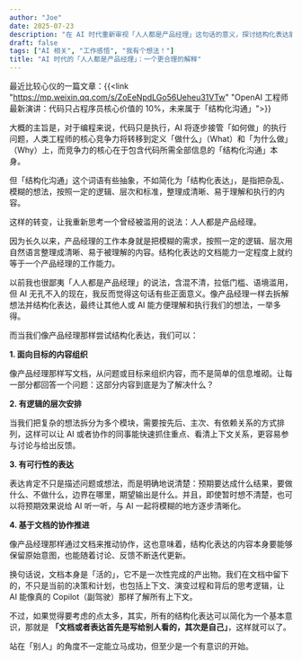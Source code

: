 ```yaml
---
author: "Joe"
date: 2025-07-23
description: "在 AI 时代重新审视「人人都是产品经理」这句话的意义，探讨结构化表达能力在未来工作中的重要性"
draft: false
tags: ["AI 相关", "工作感悟", "我有个想法！"]
title: "AI 时代的「人人都是产品经理」：一个更合理的解释"
---
```



最近比较心仪的一篇文章：{{<link "https://mp.weixin.qq.com/s/ZoEeNpdLGo56Ueheu31VTw" "OpenAI 工程师最新演讲：代码只占程序员核心价值的 10%，未来属于「结构化沟通」">}}

大概的主旨是，对于编程来说，代码只是执行，AI 将逐步接管「如何做」的执行问题，人类工程师的核心竞争力将转移到定义「做什么」（What）和「为什么做」（Why）上，而竞争力的核心在于包含代码所需全部信息的「结构化沟通」本身。

但「结构化沟通」这个词语有些抽象，不如简化为「结构化表达」，是指把杂乱、模糊的想法，按照一定的逻辑、层次和标准，整理成清晰、易于理解和执行的内容。

这样的转变，让我重新思考一个曾经被滥用的说法：人人都是产品经理。

因为长久以来，产品经理的工作本身就是把模糊的需求，按照一定的逻辑、层次用自然语言整理成清晰、易于被理解的内容。结构化表达的文档能力一定程度上就约等于一个产品经理的工作能力。

以前我也很鄙夷「人人都是产品经理」的说法，含混不清，拉低门槛、语境滥用，但 AI 无孔不入的现在，我反而觉得这句话有些正面意义。像产品经理一样去拆解想法并结构化表达，最终让其他人或 AI 能方便理解和执行我们的想法，一举多得。

而当我们像产品经理那样尝试结构化表达，我们可以：

**1. 面向目标的内容组织**

像产品经理那样写文档，从问题或目标来组织内容，而不是简单的信息堆砌。让每一部分都回答一个问题：这部分内容到底是为了解决什么？

**2. 有逻辑的层次安排**

当我们把复杂的想法拆分为多个模块，需要按先后、主次、有依赖关系的方式排列，这样可以让 AI 或者协作的同事能快速抓住重点、看清上下文关系，更容易参与讨论与给出反馈。

**3. 有可行性的表达**

表达肯定不只是描述问题或想法，而是明确地说清楚：预期要达成什么结果，要做什么、不做什么，边界在哪里，期望输出是什么。并且，即使暂时想不清楚，也可以将预期效果说给 AI 听一听，与 AI 一起将模糊的地方逐步清晰化。

**4. 基于文档的协作推进**

像产品经理那样通过文档来推动协作，这也意味着，结构化表达的内容本身要能够保留原始意图，也能随着讨论、反馈不断迭代更新。

换句话说，文档本身是「活的」，它不是一次性完成的产出物。我们在文档中留下的，不只是当前的决策和计划，也包括上下文、演变过程和背后的思考逻辑，让 AI 能像真的 Copilot（副驾驶）那样了解所有上下文。

不过，如果觉得要考虑的点太多，其实，所有的结构化表达可以简化为一个基本意识，那就是 **「文档或者表达首先是写给别人看的，其次是自己」**，这样就可以了。

站在「别人」的角度不一定能立马成功，但至少是一个有意识的开始。